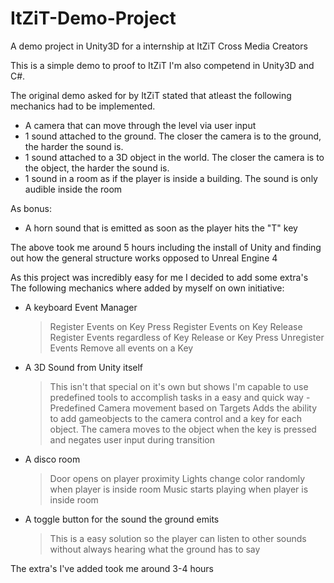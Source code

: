 # ItZiT-Demo-Project
A demo project in Unity3D for a internship at ItZiT Cross Media Creators

This is a simple demo to proof to ItZiT I'm also competend in Unity3D and C#.

The original demo asked for by ItZiT stated that atleast the following mechanics had to be implemented.
  - A camera that can move through the level via user input
  - 1 sound attached to the ground. The closer the camera is to the ground, the harder the sound is.
  - 1 sound attached to a 3D object in the world. The closer the camera is to the object, the harder the sound is.
  - 1 sound in a room as if the player is inside a building. The sound is only audible inside the room
  
As bonus:
  - A horn sound that is emitted as soon as the player hits the "T" key
  
The above took me around 5 hours including the install of Unity and finding out how the general structure works opposed to Unreal Engine 4


As this project was incredibly easy for me I decided to add some extra's
The following mechanics where added by myself on own initiative:

  - A keyboard Event Manager
      >Register Events on Key Press
      >Register Events on Key Release
      >Register Events regardless of Key Release or Key Press
      >Unregister Events
      >Remove all events on a Key
  - A 3D Sound from Unity itself
      >This isn't that special on it's own but shows I'm capable to use predefined tools to accomplish tasks in a easy and quick way
  -Predefined Camera movement based on Targets
      >Adds the ability to add gameobjects to the camera control and a key for each object. The camera moves to the object when the key is pressed and negates user input during transition
  - A disco room
      >Door opens on player proximity
      >Lights change color randomly when player is inside room
      >Music starts playing when player is inside room
  - A toggle button for the sound the ground emits
      >This is a easy solution so the player can listen to other sounds without always hearing what the ground has to say

The extra's I've added took me around 3-4 hours
